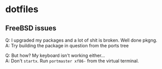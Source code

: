 dotfiles
========

## FreeBSD issues
Q: I upgraded my packages and a lot of shit is broken. Well done pkgng.  
A: Try building the package in question from the ports tree  

Q: But how? My keyboard isn't working either...  
A: Don't `startx`. Run `portmaster xf86-` from the virtual terminal.
